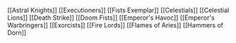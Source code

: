 [[Astral Knights]]
[[Executioners]]
[[Fists Exemplar]]
[[Celestials]]
[[Celestial Lions]]
[[Death Strike]]
[[Doom Fists]]
[[Emperor's Havoc]]
[[Emperor's Warbringers]]
[[Exorcists]]
[[Fire Lords]]
[[Flames of Aries]]
[[Hammers of Dorn]]